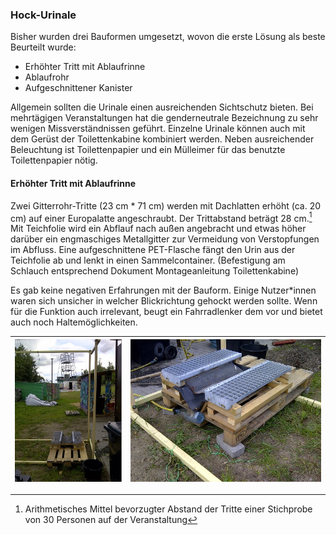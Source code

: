 ### Hock-Urinale

Bisher wurden drei Bauformen umgesetzt, wovon die erste Lösung als beste Beurteilt wurde:

* Erhöhter Tritt mit Ablaufrinne
* Ablaufrohr
* Aufgeschnittener Kanister

Allgemein sollten die Urinale einen ausreichenden Sichtschutz bieten. Bei mehrtägigen Veranstaltungen hat die genderneutrale Bezeichnung zu sehr wenigen Missverständnissen geführt. Einzelne Urinale können auch mit dem Gerüst der Toilettenkabine kombiniert werden. Neben ausreichender Beleuchtung ist Toilettenpapier und ein Mülleimer für das benutzte Toilettenpapier nötig.

#### Erhöhter Tritt mit Ablaufrinne

Zwei Gitterrohr-Tritte \(23 cm \* 71 cm\) werden mit Dachlatten erhöht \(ca. 20 cm\) auf einer Europalatte angeschraubt. Der Trittabstand beträgt 28 cm.[^1] Mit Teichfolie wird ein Abflauf nach außen angebracht und etwas höher darüber ein engmaschiges Metallgitter zur Vermeidung von Verstopfungen im Abfluss. Eine aufgeschnittene PET-Flasche fängt den Urin aus der Teichfolie ab und lenkt in einen Sammelcontainer. \(Befestigung am Schlauch entsprechend Dokument Montageanleitung Toilettenkabine\)

Es gab keine negativen Erfahrungen mit der Bauform. Einige Nutzer\*innen waren sich unsicher in welcher Blickrichtung gehockt werden sollte. Wenn für die Funktion auch irrelevant, beugt ein Fahrradlenker dem vor und bietet auch noch Haltemöglichkeiten.

| ![](/assets/Bild_Hockurinal_vorne_09-2015.jpg)​ | ![](/assets/Bild_Hockurinal_hinten_09-2015.jpg) |
| :--- | :--- |


[^1]: Arithmetisches Mittel bevorzugter Abstand der Tritte einer Stichprobe von 30 Personen auf der Veranstaltung

